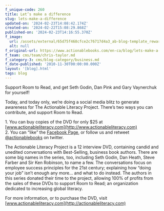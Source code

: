 ```yaml
---
f_unique-code: 260
title: Let’s make a difference
slug: lets-make-a-difference
updated-on: '2024-02-23T14:08:42.174Z'
created-on: '2024-02-22T15:08:29.868Z'
published-on: '2024-02-23T14:16:55.370Z'
f_image:
  url: /assets/external/65d75f468cfce2c76717d4a3_ab-blog-template_reward.jpeg
  alt: null
f_original-url: https://www.actionablebooks.com/en-ca/blog/lets-make-a-difference/
f_team: cms/team/chris-taylor.md
f_category-3: cms/blog-category/business.md
f_date-published: '2010-11-30T00:00:00.000Z'
layout: '[blog].html'
tags: blog
---
```


Support Room to Read, and get Seth Godin, Dan Pink and Gary Vaynerchuk for yourself!

Today, and today only, we’re doing a social media blitz to generate awareness for The Actionable Literacy Project. There’s two ways you can contribute, and support Room to Read.

1\. You can buy copies of the DVD for only $25 at [www.actionableliteracy.com](http://www.actionableliteracy.com)  
2\. You can “like” the [Facebook Page](http://www.facebook.com/pages/Actionable-Literacy/148600648520690), or follow us and retweet [@actionablebooks](http://twitter.com/actionablebooks) on twitter.

The Actionable Literacy Project is a 12 interview DVD, containing candid and unedited conversations with Best-Selling, business book authors. There are some big names in the series, too, including Seth Godin, Dan Heath, Steve Farber and Sir Ken Robinson, to name a few. The conversations focus on employee success principles for the 21st century; explaining how “doing your job” isn’t enough any more… and what to do instead. The authors in this series donated their time to the project, allowing 100% of profits from the sales of these DVDs to support Room to Read; an organization dedicated to increasing global literacy.

For more information, or to purchase the DVD, visit [www.actionableliteracy.com](http://actionableliteracy.com)
